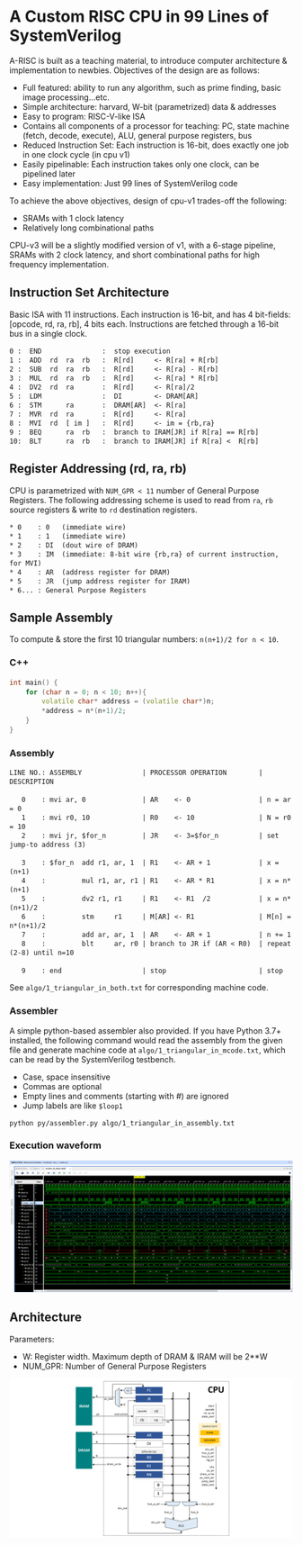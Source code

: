 # A Custom RISC CPU in 99 Lines of SystemVerilog

A-RISC is built as a teaching material, to introduce computer architecture & implementation to newbies. Objectives of the design are as follows:

* Full featured: ability to run any algorithm, such as prime finding, basic image processing...etc.
* Simple architecture: harvard, W-bit (parametrized) data & addresses
* Easy to program: RISC-V-like ISA
* Contains all components of a processor for teaching: PC, state machine (fetch, decode, execute), ALU, general purpose registers, bus
* Reduced Instruction Set: Each instruction is 16-bit, does exactly one job in one clock cycle (in cpu v1)
* Easily pipelinable: Each instruction takes only one clock, can be pipelined later
* Easy implementation: Just 99 lines of SystemVerilog code

To achieve the above objectives, design of cpu-v1 trades-off the following:

* SRAMs with 1 clock latency
* Relatively long combinational paths

CPU-v3 will be a slightly modified version of v1, with a 6-stage pipeline, SRAMs with 2 clock latency, and short combinational paths for high frequency implementation.

## Instruction Set Architecture

Basic ISA with 11 instructions. Each instruction is 16-bit, and has 4 bit-fields: [opcode, rd, ra, rb], 4 bits each. Instructions are fetched through a 16-bit bus in a single clock.

```
0 :  END               :  stop execution
1 :  ADD  rd  ra  rb   :  R[rd]     <- R[ra] + R[rb]
2 :  SUB  rd  ra  rb   :  R[rd]     <- R[ra] - R[rb]
3 :  MUL  rd  ra  rb   :  R[rd]     <- R[ra] * R[rb]
4 :  DV2  rd  ra       :  R[rd]     <- R[ra]/2
5 :  LDM               :  DI        <- DRAM[AR]
6 :  STM      ra       :  DRAM[AR]  <- R[ra]
7 :  MVR  rd  ra       :  R[rd]     <- R[ra]
8 :  MVI  rd  [ im ]   :  R[rd]     <- im = {rb,ra}
9 :  BEQ      ra  rb   :  branch to IRAM[JR] if R[ra] == R[rb]
10:  BLT      ra  rb   :  branch to IRAM[JR] if R[ra] <  R[rb] 
```

## Register Addressing (rd, ra, rb)

CPU is parametrized with `NUM_GPR < 11` number of General Purpose Registers.
The following addressing scheme is used to read from `ra`, `rb` source registers & write to `rd` destination registers.

```
* 0    : 0   (immediate wire)
* 1    : 1   (immediate wire)
* 2    : DI  (dout wire of DRAM)
* 3    : IM  (immediate: 8-bit wire {rb,ra} of current instruction, for MVI)
* 4    : AR  (address register for DRAM)
* 5    : JR  (jump address register for IRAM)
* 6... : General Purpose Registers
```

## Sample Assembly

To compute & store the first 10 triangular numbers: `n(n+1)/2 for n < 10`.

### C++

```cpp
int main() {
	for (char n = 0; n < 10; n++){
		volatile char* address = (volatile char*)n;
		*address = n*(n+1)/2;
	}
}
```

### Assembly

```
LINE NO.: ASSEMBLY               | PROCESSOR OPERATION        | DESCRIPTION

   0    : mvi ar, 0              | AR    <- 0                 | n = ar = 0      
   1    : mvi r0, 10             | R0    <- 10                | N = r0 = 10     
   2    : mvi jr, $for_n         | JR    <- 3=$for_n          | set jump-to address (3)

   3    : $for_n  add r1, ar, 1  | R1    <- AR + 1            | x = (n+1)        
   4    :         mul r1, ar, r1 | R1    <- AR * R1           | x = n*(n+1)       
   5    :         dv2 r1, r1     | R1    <- R1  /2            | x = n*(n+1)/2     
   6    :         stm     r1     | M[AR] <- R1                | M[n] = n*(n+1)/2  
   7    :         add ar, ar, 1  | AR    <- AR + 1            | n += 1           
   8    :         blt     ar, r0 | branch to JR if (AR < R0)  | repeat (2-8) until n=10

   9    : end                    | stop                       | stop             
```
See `algo/1_triangular_in_both.txt` for corresponding machine code.

### Assembler

A simple python-based assembler also provided. If you have Python 3.7+ installed, the following command would read the assembly from the given file and generate machine code at `algo/1_triangular_in_mcode.txt`, which can be read by the SystemVerilog testbench.

* Case, space insensitive
* Commas are optional
* Empty lines and comments (starting with #) are ignored
* Jump labels are like `$loop1`

```
python py/assembler.py algo/1_triangular_in_assembly.txt
```


### Execution waveform

![Waveform](other/triangular.png)

## Architecture

Parameters:

* W: Register width. Maximum depth of DRAM & IRAM will be 2**W
* NUM_GPR: Number of General Purpose Registers

![Architecture](other/arch.png)